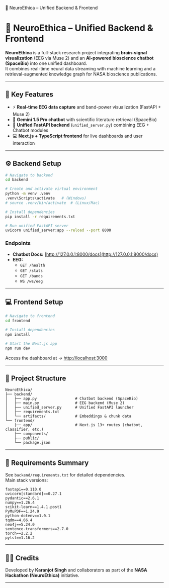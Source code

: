 🧠 NeuroEthica – Unified Backend & Frontend
# 🧠 NeuroEthica – Unified Backend & Frontend

**NeuroEthica** is a full-stack research project integrating **brain-signal visualization** (EEG via Muse 2) and an **AI-powered bioscience chatbot (SpaceBio)** into one unified dashboard.  
It combines real-time neural data streaming with machine learning and a retrieval-augmented knowledge graph for NASA bioscience publications.

---

## 🚀 Key Features
- ⚡ **Real-time EEG data capture** and band-power visualization (FastAPI + Muse 2)  
- 🤖 **Gemini 1.5 Pro chatbot** with scientific literature retrieval (SpaceBio)  
- 🧩 **Unified FastAPI backend** (`unified_server.py`) combining EEG + Chatbot modules  
- 💻 **Next.js + TypeScript frontend** for live dashboards and user interaction  

---

## ⚙️ Backend Setup

```bash
# Navigate to backend
cd backend

# Create and activate virtual environment
python -m venv .venv
.venv\Scripts\activate   # (Windows)
# source .venv/bin/activate  # (Linux/Mac)

# Install dependencies
pip install -r requirements.txt

# Run unified FastAPI server
uvicorn unified_server:app --reload --port 8000
```

### Endpoints
- **Chatbot Docs:** [http://127.0.0.1:8000/docs](http://127.0.0.1:8000/docs)  
- **EEG:**
  - `GET /health`
  - `GET /stats`
  - `GET /bands`
  - `WS /ws/eeg`

---

## 💻 Frontend Setup

```bash
# Navigate to frontend
cd frontend

# Install dependencies
npm install

# Start the Next.js app
npm run dev
```

Access the dashboard at → [http://localhost:3000](http://localhost:3000)

---

## 📁 Project Structure

```
NeuroEthica/
├── backend/
│   ├── app.py                 # Chatbot backend (SpaceBio)
│   ├── main.py                # EEG backend (Muse 2)
│   ├── unified_server.py      # Unified FastAPI launcher
│   ├── requirements.txt
│   └── artifacts/             # Embeddings & chunk data
└── frontend/
    ├── app/                   # Next.js 13+ routes (chatbot, classifier, etc.)
    ├── components/
    ├── public/
    └── package.json
```

---

## 🧩 Requirements Summary

See `backend/requirements.txt` for detailed dependencies.  
Main stack versions:
```
fastapi==0.110.0
uvicorn[standard]==0.27.1
pydantic==2.6.1
numpy==1.26.4
scikit-learn==1.4.1.post1
PyMuPDF==1.24.9
python-dotenv==1.0.1
tqdm==4.66.4
neo4j==5.24.0
sentence-transformers==2.7.0
torch==2.2.2
pylsl==1.16.2
```

---

## 👨‍💻 Credits
Developed by **Karanjot Singh** and collaborators as part of the **NASA Hackathon (NeuroEthica)** initiative.

---

